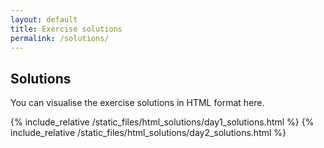 ```yaml
---
layout: default
title: Exercise solutions
permalink: /solutions/
---
```


## Solutions

You can visualise the exercise solutions in HTML format here.

{% include_relative /static_files/html_solutions/day1_solutions.html %}
{% include_relative /static_files/html_solutions/day2_solutions.html %}
